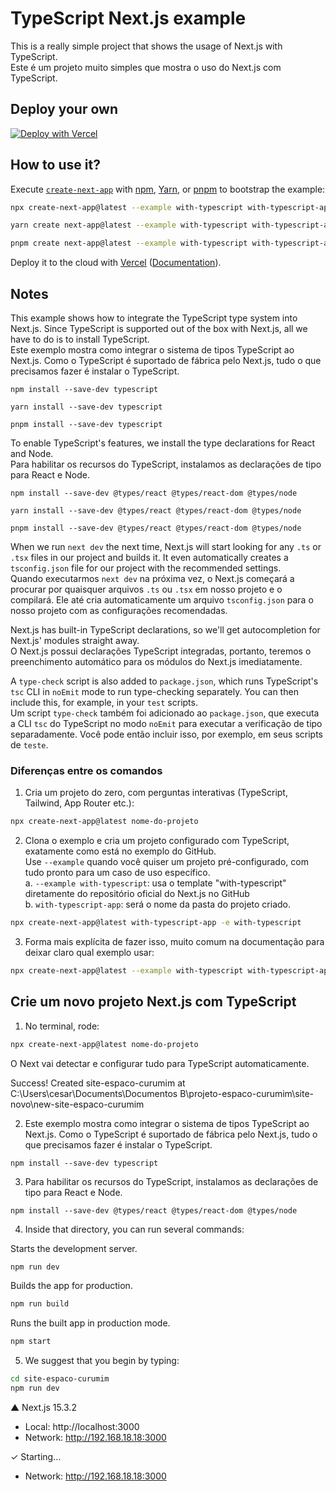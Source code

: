 # TypeScript Next.js example

This is a really simple project that shows the usage of Next.js with TypeScript.  
Este é um projeto muito simples que mostra o uso do Next.js com TypeScript.

## Deploy your own

[![Deploy with Vercel](https://vercel.com/button)](https://vercel.com/new/clone?repository-url=https://github.com/vercel/next.js/tree/canary/examples/with-typescript&project-name=with-typescript&repository-name=with-typescript)

## How to use it?

Execute [`create-next-app`](https://github.com/vercel/next.js/tree/canary/packages/create-next-app) with [npm](https://docs.npmjs.com/cli/init), [Yarn](https://yarnpkg.com/lang/en/docs/cli/create/), or [pnpm](https://pnpm.io) to bootstrap the example:

```bash
npx create-next-app@latest --example with-typescript with-typescript-app
```

```bash
yarn create next-app@latest --example with-typescript with-typescript-app
```

```bash
pnpm create next-app@latest --example with-typescript with-typescript-app
```

Deploy it to the cloud with [Vercel](https://vercel.com/new?utm_source=github&utm_medium=readme&utm_campaign=next-example) ([Documentation](https://nextjs.org/docs/deployment)).

## Notes

This example shows how to integrate the TypeScript type system into Next.js. Since TypeScript is supported out of the box with Next.js, all we have to do is to install TypeScript.  
Este exemplo mostra como integrar o sistema de tipos TypeScript ao Next.js. Como o TypeScript é suportado de fábrica pelo Next.js, tudo o que precisamos fazer é instalar o TypeScript.

```shell
npm install --save-dev typescript
```

```shell
yarn install --save-dev typescript
```

```shell
pnpm install --save-dev typescript
```

To enable TypeScript's features, we install the type declarations for React and Node.  
Para habilitar os recursos do TypeScript, instalamos as declarações de tipo para React e Node.

```shell
npm install --save-dev @types/react @types/react-dom @types/node
```

```shell
yarn install --save-dev @types/react @types/react-dom @types/node
```

```shell
pnpm install --save-dev @types/react @types/react-dom @types/node
```

When we run `next dev` the next time, Next.js will start looking for any `.ts` or `.tsx` files in our project and builds it. It even automatically creates a `tsconfig.json` file for our project with the recommended settings.  
Quando executarmos `next dev` na próxima vez, o Next.js começará a procurar por quaisquer arquivos `.ts` ou `.tsx` em nosso projeto e o compilará. Ele até cria automaticamente um arquivo `tsconfig.json` para o nosso projeto com as configurações recomendadas.  

Next.js has built-in TypeScript declarations, so we'll get autocompletion for Next.js' modules straight away.  
O Next.js possui declarações TypeScript integradas, portanto, teremos o preenchimento automático para os módulos do Next.js imediatamente.  

A `type-check` script is also added to `package.json`, which runs TypeScript's `tsc` CLI in `noEmit` mode to run type-checking separately. You can then include this, for example, in your `test` scripts.  
Um script `type-check` também foi adicionado ao `package.json`, que executa a CLI `tsc` do TypeScript no modo `noEmit` para executar a verificação de tipo separadamente. Você pode então incluir isso, por exemplo, em seus scripts de `teste`.  

### Diferenças entre os comandos

1.  Cria um projeto do zero, com perguntas interativas (TypeScript, Tailwind, App Router etc.):  
```bash
npx create-next-app@latest nome-do-projeto	
```
2.  Clona o exemplo e cria um projeto configurado com TypeScript, exatamente como está no exemplo do GitHub.  
Use `--example` quando você quiser um projeto pré-configurado, com tudo pronto para um caso de uso específico.  
a.  `--example with-typescript`: usa o template "with-typescript" diretamente do repositório oficial do Next.js no GitHub  
b.  `with-typescript-app`: será o nome da pasta do projeto criado.  
```bash
npx create-next-app@latest with-typescript-app -e with-typescript  
```
3.  Forma mais explícita de fazer isso, muito comum na documentação para deixar claro qual exemplo usar:  
```bash
npx create-next-app@latest --example with-typescript with-typescript-app  
```

## Crie um novo projeto Next.js com TypeScript

1.  No terminal, rode:

```bash
npx create-next-app@latest nome-do-projeto 
```
O Next vai detectar e configurar tudo para TypeScript automaticamente.

Success! Created site-espaco-curumim at C:\Users\cesar\Documents\Documentos B\projeto-espaco-curumim\site-novo\new-site-espaco-curumim

2.  Este exemplo mostra como integrar o sistema de tipos TypeScript ao Next.js. Como o TypeScript é suportado de fábrica pelo Next.js, tudo o que precisamos fazer é instalar o TypeScript.

```shell
npm install --save-dev typescript
```
3.  Para habilitar os recursos do TypeScript, instalamos as declarações de tipo para React e Node.

```shell
npm install --save-dev @types/react @types/react-dom @types/node
```
4.  Inside that directory, you can run several commands:

Starts the development server.
```bash
npm run dev
```
Builds the app for production.
```bash
npm run build
```
Runs the built app in production mode.
```bash
npm start
```
5.  We suggest that you begin by typing:
```bash
cd site-espaco-curumim
npm run dev
```

   ▲ Next.js 15.3.2
   - Local:        http://localhost:3000
   - Network:      http://192.168.18.18:3000

 ✓ Starting...
   - Network:      http://192.168.18.18:3000